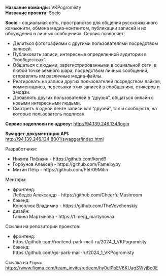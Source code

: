 <b>Название команды:</b> VKPogromisty<br>
<b>Название проекта:</b> Socio

<b>Socio</b> - социальная сеть, пространство для общения русскоязычного комьюнити, обмена медиа-контентом, публикации записей и их обсуждения в личных сообщениях. 
Сервис позволяет:
<ul>
    <li>Делиться фотографиями с другими пользователями посредством записей.</li>
    <li>Публиковать записи, интересные определенной аудитории в “сообществах”.</li>
    <li>Общаться с людьми, зарегистрированными в социальной сети, в любой точке земного шара, посредством личных сообщений, отправлять им различные медиа-файлы.</li>
    <li>Реагировать на записи других пользователей посредством лайков, комментариев, пересылки этих записей в сообщениях, стикеров и эмодзи.</li>
    <li>Добавлять других пользователей в “друзья”, общаться онлайн с новыми интересными людьми.</li>
    <li>Смотреть в одной ленте записи как “друзей”, так и сообществ, на которые пользователь подписан.</li>
</ul>

<b>Сервис задеплоен по адресу:</b>
http://94.139.246.134/login

<b>Swagger-документация API:</b>
http://94.139.246.134:8001/swagger/index.html

Разработчики:
<ul>
  <li>Никита Плёнкин - https://github.com/kond9</li>
  <li>Горбунов Алексей - https://github.com/Famelbyby</li>
  <li>Митин Пётр - https://github.com/Petr09Mitin</li>
</ul>


Менторы:
<ul>
  <li>фронтенд:</li>
        Лебедев Александр - https://github.com/CheerfulMushroom
  <li>бэкенд:</li>
        Коноплюк Владимир - https://github.com/TheVovchenskiy
  <li>дизайн:</li>
        Галина Мартынова - https://t.me/g_martynovaa
</ul>

Ссылки на репозитории проектов:
<ul>
  <li>фронтенд:</li>
    https://github.com/frontend-park-mail-ru/2024_1_VKPogromisty
  <li>бэкенд:</li>
    https://github.com/go-park-mail-ru/2024_1_VKPogromisty
</ul>

Ссылка на `Figma`:
https://www.figma.com/team_invite/redeem/hy0ulPbEV6KUagSWyjBc0E